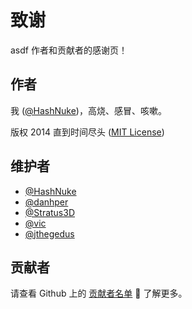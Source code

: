 # 致谢

asdf 作者和贡献者的感谢页！

## 作者

我 ([@HashNuke](https://github.com/HashNuke))，高烧、感冒、咳嗽。

版权 2014 直到时间尽头 ([MIT License](https://github.com/asdf-vm/asdf/blob/master/LICENSE))

## 维护者

- [@HashNuke](https://github.com/HashNuke)
- [@danhper](https://github.com/danhper)
- [@Stratus3D](https://github.com/Stratus3D)
- [@vic](https://github.com/vic)
- [@jthegedus](https://github.com/jthegedus)

## 贡献者

请查看 Github 上的 [贡献者名单](https://github.com/asdf-vm/asdf/graphs/contributors) 🙏  了解更多。
